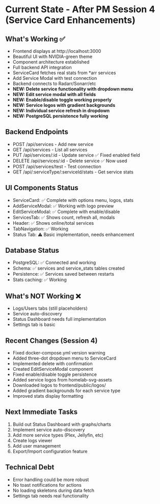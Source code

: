 # Current State - After PM Session 4 (Service Card Enhancements)

## What's Working ✅
- Frontend displays at http://localhost:3000
- Beautiful UI with NVIDIA-green theme
- Component architecture established
- Full backend API integration
- ServiceCard fetches real stats from *arr services
- Add Service Modal with test connection
- Backend connects to Radarr/Sonarr/etc
- **NEW: Delete service functionality with dropdown menu**
- **NEW: Edit service modal with all fields**
- **NEW: Enable/disable toggle working properly**
- **NEW: Service logos with gradient backgrounds**
- **NEW: Individual service refresh in dropdown**
- **NEW: PostgreSQL persistence fully working**

## Backend Endpoints
- POST /api/services - Add new service
- GET /api/services - List all services  
- PUT /api/services/:id - Update service ✅ Fixed enabled field
- DELETE /api/services/:id - Delete service ✅ Now used
- POST /api/services/test - Test connection
- GET /api/:serviceType/:serviceId/stats - Get service stats

## UI Components Status
- ServiceCard: ✅ Complete with options menu, logos, stats
- AddServiceModal: ✅ Working with logo preview
- EditServiceModal: ✅ Complete with enable/disable
- ServicesTab: ✅ Shows count, refresh all, modals
- Header: ✅ Shows online/total services
- TabNavigation: ✅ Working
- Status Tab: ⚠️ Basic implementation, needs enhancement

## Database Status
- PostgreSQL: ✅ Connected and working
- Schema: ✅ services and service_stats tables created
- Persistence: ✅ Services saved between restarts
- Stats caching: ✅ Working

## What's NOT Working ❌
- Logs/Users tabs (still placeholders)
- Service auto-discovery
- Status Dashboard needs full implementation
- Settings tab is basic

## Recent Changes (Session 4)
- Fixed docker-compose.yml version warning
- Added three-dot dropdown menu to ServiceCard
- Implemented delete with confirmation
- Created EditServiceModal component
- Fixed enable/disable toggle persistence
- Added service logos from homelab-svg-assets
- Downloaded logos to frontend/public/logos/
- Added gradient backgrounds for each service type
- Improved stats display formatting

## Next Immediate Tasks
1. Build out Status Dashboard with graphs/charts
2. Implement service auto-discovery
3. Add more service types (Plex, Jellyfin, etc)
4. Create logs viewer
5. Add user management
6. Export/Import configuration feature

## Technical Debt
- Error handling could be more robust
- No toast notifications for actions
- No loading skeletons during data fetch
- Settings tab needs real functionality
